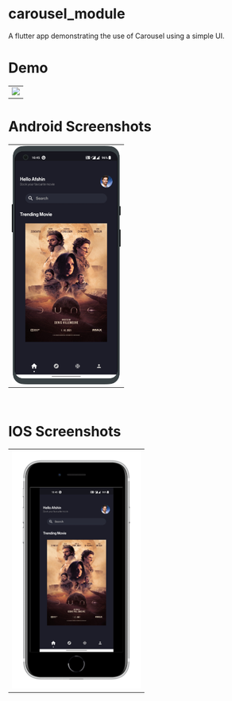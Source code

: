 # carousel_module

A flutter app demonstrating the use of Carousel using a simple UI.


 # Demo
  <table>
  <tr>
  <td><img src="https://github.com/MarvelApps-Flutter/carousel_demo/blob/master/working_demo/carousel_module.gif" height="480px"></td>
    </tr>
  </table>

# Android Screenshots

<table>
  <tr>
    <td><img src="https://github.com/MarvelApps-Flutter/carousel_demo/blob/dev/screenshots/android/android1.png" height="480px"></td>
  </tr>
 </table>


</br>

# IOS Screenshots

<table>
  <tr>
    <td><img src="https://github.com/MarvelApps-Flutter/carousel_demo/blob/master/screenshots/ios/ios1.png" height="480px"></td>
  </tr>
 </table>


